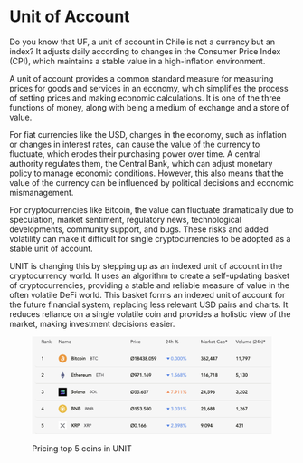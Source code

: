 # Unit of Account

Do you know that UF, a unit of account in Chile is not a currency but an index? It adjusts daily according to changes in the Consumer Price Index (CPI), which maintains a stable value in a high-inflation environment.

A unit of account provides a common standard measure for measuring prices for goods and services in an economy, which simplifies the process of setting prices and making economic calculations. It is one of the three functions of money, along with being a medium of exchange and a store of value.

For fiat currencies like the USD, changes in the economy, such as inflation or changes in interest rates, can cause the value of the currency to fluctuate, which erodes their purchasing power over time. A central authority regulates them, the Central Bank, which can adjust monetary policy to manage economic conditions. However, this also means that the value of the currency can be influenced by political decisions and economic mismanagement.

For cryptocurrencies like Bitcoin, the value can fluctuate dramatically due to speculation, market sentiment, regulatory news, technological developments, community support, and bugs. These risks and added volatility can make it difficult for single cryptocurrencies to be adopted as a stable unit of account.

UNIT is changing this by stepping up as an indexed unit of account in the cryptocurrency world. It uses an algorithm to create a self-updating basket of cryptocurrencies, providing a stable and reliable measure of value in the often volatile DeFi world. This basket forms an indexed unit of account for the future financial system, replacing less relevant USD pairs and charts. It reduces reliance on a single volatile coin and provides a holistic view of the market, making investment decisions easier.

<figure><picture><source srcset="../../.gitbook/assets/截屏2024-03-18 17.49.41 (1).png" media="(prefers-color-scheme: dark)"><img src="../../.gitbook/assets/截屏2024-03-18 17.53.18.png" alt=""></picture><figcaption><p>Pricing top 5 coins in UNIT</p></figcaption></figure>

